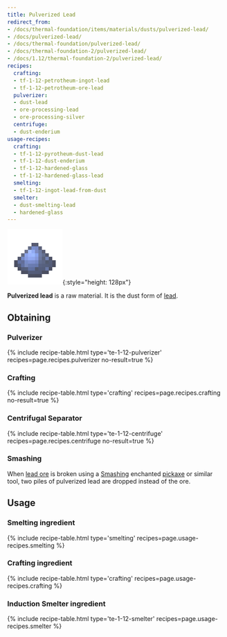 ```yaml
---
title: Pulverized Lead
redirect_from:
- /docs/thermal-foundation/items/materials/dusts/pulverized-lead/
- /docs/pulverized-lead/
- /docs/thermal-foundation/pulverized-lead/
- /docs/thermal-foundation-2/pulverized-lead/
- /docs/1.12/thermal-foundation-2/pulverized-lead/
recipes:
  crafting:
  - tf-1-12-petrotheum-ingot-lead
  - tf-1-12-petrotheum-ore-lead
  pulverizer:
  - dust-lead
  - ore-processing-lead
  - ore-processing-silver
  centrifuge:
  - dust-enderium
usage-recipes:
  crafting:
  - tf-1-12-pyrotheum-dust-lead
  - tf-1-12-dust-enderium
  - tf-1-12-hardened-glass
  - tf-1-12-hardened-glass-lead
  smelting:
  - tf-1-12-ingot-lead-from-dust
  smelter:
  - dust-smelting-lead
  - hardened-glass
---
```


![Pulverized lead](/assets/images/thermal-foundation-2/dust-lead.png){:style="height: 128px"}


**Pulverized lead** is a raw material. It is the dust form of
[lead](/docs/1.12/thermal-foundation/lead-ingot/).


Obtaining
---------

### Pulverizer
{% include recipe-table.html type='te-1-12-pulverizer' recipes=page.recipes.pulverizer no-result=true %}

### Crafting
{% include recipe-table.html type='crafting' recipes=page.recipes.crafting no-result=true %}

### Centrifugal Separator
{% include recipe-table.html type='te-1-12-centrifuge' recipes=page.recipes.centrifuge no-result=true %}

### Smashing
When [lead ore](/docs/1.12/thermal-foundation/lead-ore/) is broken using a
[Smashing](/docs/1.12/cofh-core/smashing/) enchanted
[pickaxe](https://minecraft.gamepedia.com/Pickaxe) or similar tool, two piles of
pulverized lead are dropped instead of the ore.


Usage
-----

### Smelting ingredient
{% include recipe-table.html type='smelting' recipes=page.usage-recipes.smelting %}

### Crafting ingredient
{% include recipe-table.html type='crafting' recipes=page.usage-recipes.crafting %}

### Induction Smelter ingredient
{% include recipe-table.html type='te-1-12-smelter' recipes=page.usage-recipes.smelter %}
